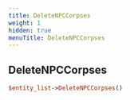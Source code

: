 ```yaml
---
title: DeleteNPCCorpses
weight: 1
hidden: true
menuTitle: DeleteNPCCorpses
---
```

## DeleteNPCCorpses
```perl
$entity_list->DeleteNPCCorpses()
```